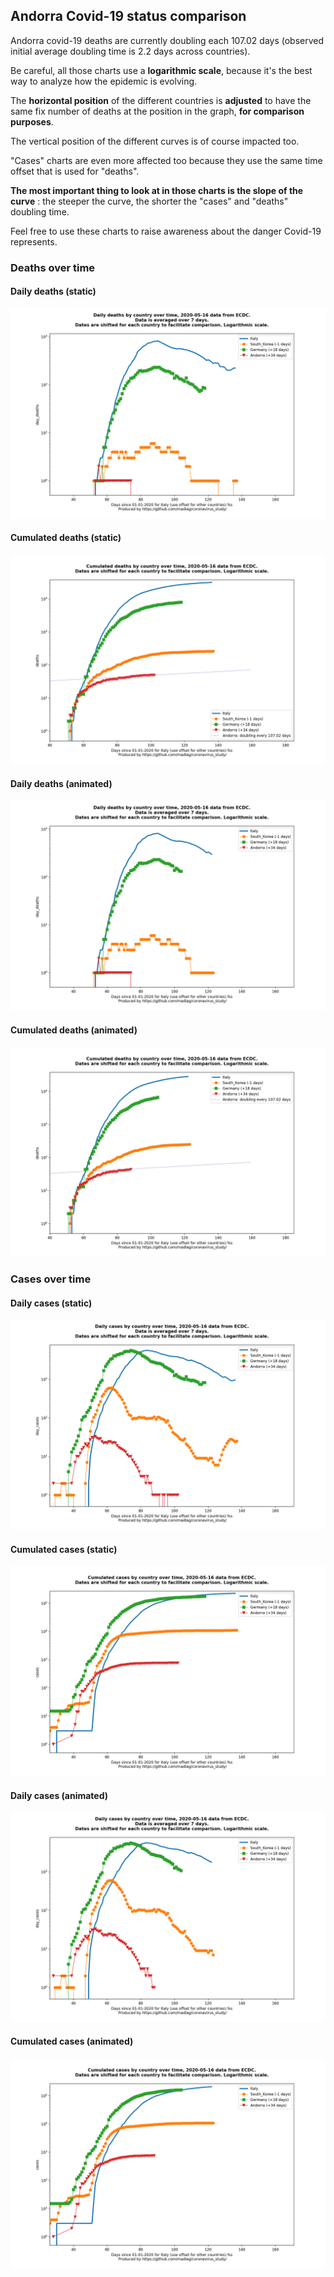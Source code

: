 ## Andorra Covid-19 status comparison 

Andorra covid-19 deaths are currently doubling each 107.02 days (observed initial average doubling time is 2.2 days across countries).



Be careful, all those charts use a **logarithmic scale**, because it's the best way to analyze how the epidemic is evolving.
 
The **horizontal position** of the different countries is **adjusted** to have the same fix number of deaths at the position in the graph, **for comparison purposes**.

The vertical position of the different curves is of course impacted too.

"Cases" charts are even more affected too because they use the same time offset that is used for "deaths".

**The most important thing to look at in those charts is the slope of the curve** : the steeper the curve, the shorter the "cases" and "deaths" doubling time.

Feel free to use these charts to raise awareness about the danger Covid-19 represents. 


 
### Deaths over time
 
#### Daily deaths (static)
![Andorra covid-19 daily deaths static chart](https://raw.githubusercontent.com/madlag/coronavirus_study/master/notebooks/graphs/2020-05-16/countries/Andorra/2020-05-16_Andorra_day_deaths.png "Andorra covid-19 day_deaths static chart")   
 
#### Cumulated deaths (static)
![Andorra covid-19 cumulated deaths static chart](https://raw.githubusercontent.com/madlag/coronavirus_study/master/notebooks/graphs/2020-05-16/countries/Andorra/2020-05-16_Andorra_deaths.png "Andorra covid-19 deaths static chart")   
 
#### Daily deaths (animated)
![Andorra covid-19 daily deaths animated chart](https://raw.githubusercontent.com/madlag/coronavirus_study/master/notebooks/graphs/2020-05-16/countries/Andorra/2020-05-16_Andorra_day_deaths.gif "Andorra covid-19 day_deaths animated chart")   
 
#### Cumulated deaths (animated)
![Andorra covid-19 cumulated deaths animated chart](https://raw.githubusercontent.com/madlag/coronavirus_study/master/notebooks/graphs/2020-05-16/countries/Andorra/2020-05-16_Andorra_deaths.gif "Andorra covid-19 deaths animated chart")   

 
### Cases over time
 
#### Daily cases (static)
![Andorra covid-19 daily cases static chart](https://raw.githubusercontent.com/madlag/coronavirus_study/master/notebooks/graphs/2020-05-16/countries/Andorra/2020-05-16_Andorra_day_cases.png "Andorra covid-19 day_cases static chart")   
 
#### Cumulated cases (static)
![Andorra covid-19 cumulated cases static chart](https://raw.githubusercontent.com/madlag/coronavirus_study/master/notebooks/graphs/2020-05-16/countries/Andorra/2020-05-16_Andorra_cases.png "Andorra covid-19 cases static chart")   
 
#### Daily cases (animated)
![Andorra covid-19 daily cases animated chart](https://raw.githubusercontent.com/madlag/coronavirus_study/master/notebooks/graphs/2020-05-16/countries/Andorra/2020-05-16_Andorra_day_cases.gif "Andorra covid-19 day_cases animated chart")   
 
#### Cumulated cases (animated)
![Andorra covid-19 cumulated cases animated chart](https://raw.githubusercontent.com/madlag/coronavirus_study/master/notebooks/graphs/2020-05-16/countries/Andorra/2020-05-16_Andorra_cases.gif "Andorra covid-19 cases animated chart")   

